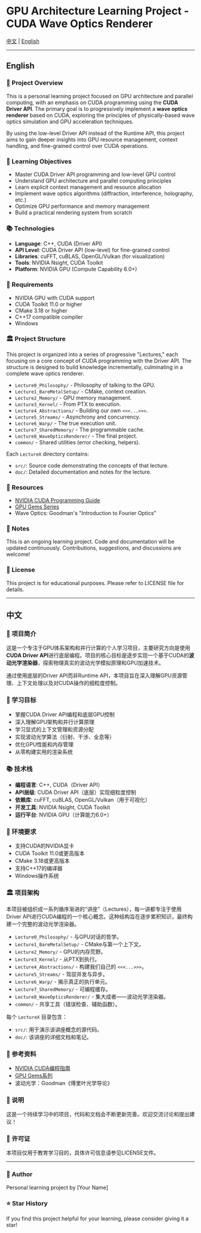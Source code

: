 # GPU Architecture Learning Project - CUDA Wave Optics Renderer

[中文](#中文) | [English](#english)

---

## English

### 📌 Project Overview

This is a personal learning project focused on GPU architecture and parallel computing, with an emphasis on CUDA programming using the **CUDA Driver API**. The primary goal is to progressively implement a **wave optics renderer** based on CUDA, exploring the principles of physically-based wave optics simulation and GPU acceleration techniques.

By using the low-level Driver API instead of the Runtime API, this project aims to gain deeper insights into GPU resource management, context handling, and fine-grained control over CUDA operations.

### 🎯 Learning Objectives

- Master CUDA Driver API programming and low-level GPU control
- Understand GPU architecture and parallel computing principles
- Learn explicit context management and resource allocation
- Implement wave optics algorithms (diffraction, interference, holography, etc.)
- Optimize GPU performance and memory management
- Build a practical rendering system from scratch

### 📚 Technologies

- **Language**: C++, CUDA (Driver API)
- **API Level**: CUDA Driver API (low-level) for fine-grained control
- **Libraries**: cuFFT, cuBLAS, OpenGL/Vulkan (for visualization)
- **Tools**: NVIDIA Nsight, CUDA Toolkit
- **Platform**: NVIDIA GPU (Compute Capability 6.0+)

### 🔧 Requirements

- NVIDIA GPU with CUDA support
- CUDA Toolkit 11.0 or higher
- CMake 3.18 or higher
- C++17 compatible compiler
- Windows

### 🏛️ Project Structure

This project is organized into a series of progressive "Lectures," each focusing on a core concept of CUDA programming with the Driver API. The structure is designed to build knowledge incrementally, culminating in a complete wave optics renderer.

-   `Lecture0_Philosophy/` - Philosophy of talking to the GPU.
-   `Lecture1_BareMetalSetup/` - CMake, context creation.
-   `Lecture2_Memory/` - GPU memory management.
-   `Lecture3_Kernel/` - From PTX to execution.
-   `Lecture4_Abstractions/` - Building our own `<<<...>>>`.
-   `Lecture5_Streams/` - Asynchrony and concurrency.
-   `Lecture6_Warp/` - The true execution unit.
-   `Lecture7_SharedMemory/` - The programmable cache.
-   `Lecture8_WaveOpticsRenderer/` - The final project.
-   `common/` - Shared utilities (error checking, helpers).

Each `LectureX` directory contains:
-   `src/`: Source code demonstrating the concepts of that lecture.
-   `doc/`: Detailed documentation and notes for the lecture.

### 📖 Resources

- [NVIDIA CUDA Programming Guide](https://docs.nvidia.com/cuda/cuda-c-programming-guide/)
- [GPU Gems Series](https://developer.nvidia.com/gpugems)
- Wave Optics: Goodman's "Introduction to Fourier Optics"

### 📝 Notes

This is an ongoing learning project. Code and documentation will be updated continuously. Contributions, suggestions, and discussions are welcome!

### 📄 License

This project is for educational purposes. Please refer to LICENSE file for details.

---

## 中文

### 📌 项目简介

这是一个专注于GPU体系架构和并行计算的个人学习项目，主要研究方向是使用**CUDA Driver API**进行底层编程。项目的核心目标是逐步实现一个基于CUDA的**波动光学渲染器**，探索物理真实的波动光学模拟原理和GPU加速技术。

通过使用底层的Driver API而非Runtime API，本项目旨在深入理解GPU资源管理、上下文处理以及对CUDA操作的细粒度控制。

### 🎯 学习目标

- 掌握CUDA Driver API编程和底层GPU控制
- 深入理解GPU架构和并行计算原理
- 学习显式的上下文管理和资源分配
- 实现波动光学算法（衍射、干涉、全息等）
- 优化GPU性能和内存管理
- 从零构建实用的渲染系统

### 📚 技术栈

- **编程语言**: C++, CUDA（Driver API）
- **API层级**: CUDA Driver API（底层）实现细粒度控制
- **依赖库**: cuFFT, cuBLAS, OpenGL/Vulkan（用于可视化）
- **开发工具**: NVIDIA Nsight, CUDA Toolkit
- **运行平台**: NVIDIA GPU（计算能力6.0+）

### 🔧 环境要求

- 支持CUDA的NVIDIA显卡
- CUDA Toolkit 11.0或更高版本
- CMake 3.18或更高版本
- 支持C++17的编译器
- Windows操作系统

### 🏛️ 项目架构

本项目被组织成一系列循序渐进的“讲座”（Lectures），每一讲都专注于使用Driver API进行CUDA编程的一个核心概念。这种结构旨在逐步累积知识，最终构建一个完整的波动光学渲染器。

-   `Lecture0_Philosophy/` - 与GPU对话的哲学。
-   `Lecture1_BareMetalSetup/` - CMake与第一个上下文。
-   `Lecture2_Memory/` - GPU的内存荒野。
-   `Lecture3_Kernel/` - 从PTX到执行。
-   `Lecture4_Abstractions/` - 构建我们自己的 `<<<...>>>`。
-   `Lecture5_Streams/` - 驾驭并发与异步。
-   `Lecture6_Warp/` - 揭示真正的执行单元。
-   `Lecture7_SharedMemory/` - 可编程缓存。
-   `Lecture8_WaveOpticsRenderer/` - 集大成者——波动光学渲染器。
-   `common/` - 共享工具（错误检查、辅助函数）。

每个 `LectureX` 目录包含：
-   `src/`: 用于演示该讲座概念的源代码。
-   `doc/`: 该讲座的详细文档和笔记。

### 📖 参考资料

- [NVIDIA CUDA编程指南](https://docs.nvidia.com/cuda/cuda-c-programming-guide/)
- [GPU Gems系列](https://developer.nvidia.com/gpugems)
- 波动光学：Goodman《傅里叶光学导论》

### 📝 说明

这是一个持续学习中的项目，代码和文档会不断更新完善。欢迎交流讨论和提出建议！

### 📄 许可证

本项目仅用于教育学习目的，具体许可信息请参见LICENSE文件。

---

### 👤 Author

Personal learning project by [Your Name]

### ⭐ Star History

If you find this project helpful for your learning, please consider giving it a star!
